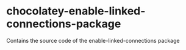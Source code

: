 # chocolatey-enable-linked-connections-package
Contains the source code of the enable-linked-connections package
